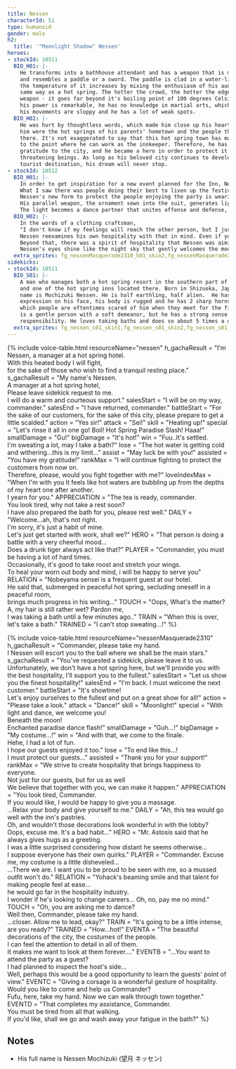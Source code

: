 ```yaml
---
title: Nessen
characterId: 51
type: humanoid
gender: male
h2:
  title: '"Moonlight Shadow" Nessen'
heroes:
- stockId: 10511
  BIO_H01: |-
    He transforms into a bathhouse attendant and has a weapon that is made of fir
    and resembles a paddle or a sword. The paddle is clad in a water-like energy and
    the temperature of it increases by mixing the enthusiasm of his audience in the
    same way as a hot spring. The hotter the crowd, the hotter the edge of his
    weapon - it goes far beyond it's boiling point of 100 degrees Celsius. Although
    his power is remarkable, he has no knowledge in martial arts, which means that
    his movements are sloppy and he has a lot of weak spots.
  BIO_H02: |-
    He was hurt by thoughtless words, which made him close up his heart. What healed
    him were the hot springs of his parents' hometown and the people that lived
    there. It's not exaggerated to say that this hot spring town has made him grow
    to the point where he can work as the innkeeper. Therefore, he has more than
    gratitude to the city, and he became a hero in order to protect it from peace-
    threatening beings. As long as his beloved city continues to develop as a
    tourist destination, his dream will never stop.
- stockId: 10512
  BIO_H01: |-
    In order to get inspiration for a new event planned for the Inn, Nessen visited the traditional festival.
    What I saw there was people doing their best to liven up the festival for their own enjoyment.
    Nessen's new form to protect the people enjoying the party is wearing a hero suit reminiscent of the night sky.
    His parallel weapon, the ornament sewn into the suit, generates light that changes shape at will.
    The light becomes a dance partner that unites offense and defense, dancing on the battlefield with Nessen.
  BIO_H02: |-
    In the words of a clothing craftsman,
    "I don't know if my feelings will reach the other person, but I just put everything I have into it and give it a shape,"
    Nessen reexamines his own hospitality with that in mind. Even if you don't know for sure how your actions will be taken by others, you just continue to provide as best you can.
    Beyond that, there was a spirit of hospitality that Nessen was aiming for.
    Nessen's eyes shine like the night sky that gently welcomes the moon, as he looks ahead to the path he is aiming for with determination.
  extra_sprites: fg_nessenMasquerade2310_h01_skin2,fg_nessenMasquerade2310_h01_skin3,fg_nessenMasquerade2310_h02_skin2
sidekicks:
- stockId: 10511
  BIO_S01: |-
    A man who manages both a hot spring resort in the southern part of Orient City
    and one of the hot spring inns located there. Born in Shizuoka, Japan, his full
    name is Mochizuki Nessen. He is half earthling, half alien.  He has a stern
    expression on his face, his body is rugged and he has 2 sharp horns, due to
    which people are oftentimes scared of him when they meet for the first time. He
    is a gentle person with a soft demeanor, but he has a strong sense of
    responsibility. He loves taking baths and does so about 5 times a day.
  extra_sprites: fg_nessen_s01_skin1,fg_nessen_s01_skin2,fg_nessen_s01_skin3,fg_nessen_s01_skin4
---
```


{% include voice-table.html resourceName="nessen"
h_gachaResult = "I'm Nessen, a manager at a hot spring hotel.<br>With this heated body I will fight,<br>for the sake of those who wish to find a tranquil resting place."
s_gachaResult = "My name's Nessen.<br>A manager at a hot spring hotel,<br>Please leave sidekick request to me.<br>I will do a warm and courteous support."
salesStart = "I will be on my way, commander."
salesEnd = "I have returned, commander."
battleStart = "For the sake of our customers, for the sake of this city, please prepare to get a little scalded."
action = "Yes sir!"
attack = "Sei!"
skill = "Heating up!"
special = "Let's rinse it all in one go! Boil! Hot Spring Paradise Slash! Haaa!"
smallDamage = "Gu!"
bigDamage = "It's hot!"
win = "Fuu..It's settled.<br>I'm sweating a lot, may I take a bath?"
lose = "The hot water is getting cold and withering…this is my limit…"
assist = "May luck be with you!"
assisted = "You have my gratitude!"
rankMax = "I will continue fighting to protect the customers from now on.<br>Therefore, please, would you fight together with me?"
loveIndexMax = "When I'm with you It feels like hot waters are bubbling up from the depths of my heart one after another.<br>I yearn for you."
APPRECIATION = "The tea is ready, commander.<br>You look tired, why not take a rest soon?<br>I have also prepared the bath for you, please rest well."
DAILY = "Welcome…ah, that's not right.<br>I'm sorry, it's just a habit of mine.<br>Let's just get started with work, shall we?"
HERO = "That person is doing a battle with a very cheerful mood…<br>Does a drunk tiger always act like that?"
PLAYER = "Commander, you must be having a lot of hard times.<br>Occasionally, it's good to take roost and stretch your wings.<br>To heal your worn out body and mind, i will be happy to serve you"
RELATION = "Nobeyama sensei is a frequent guest at our hotel.<br>He said that, submerged in peaceful hot spring, secluding oneself in a peaceful room,<br>brings much progress in his writing…"
TOUCH = "Oops, What's the matter?<br>A, my hair is still rather wet? Pardon me,<br>I was taking a bath until a few minutes ago.."
TRAIN = "When this is over, let's take a bath."
TRAINED = "I can't stop sweating…!"
%}

{% include voice-table.html resourceName="nessenMasquerade2310"
h_gachaResult = "Commander, please take my hand.<br>I Nessen will escort you to the ball where we shall be the main stars."
s_gachaResult = "You've requested a sidekick, please leave it to us.<br>Unfortunately, we don't have a hot spring here, but we'll provide you with the best hospitality, I'll support you to the fullest."
salesStart = "Let us show you the finest hospitality!"
salesEnd = "I'm back. I must welcome the next customer."
battleStart = "It's showtime!<br>Let's enjoy ourselves to the fullest and put on a great show for all!"
action = "Please take a look."
attack = "Dance!"
skill = "Moonlight!"
special = "With light and dance, we welcome you!<br>Beneath the moon!<br>Enchanted paradise dance flash!"
smallDamage = "Guh...!"
bigDamage = "My costume...!"
win = "And with that, we come to the finale.<br>Hehe, I had a lot of fun.<br>I hope our guests enjoyed it too."
lose = "To end like this...!<br>I must protect our guests..."
assisted = "Thank you for your support!"
rankMax = "We strive to create hospitality that brings happiness to everyone.<br>Not just for our guests, but for us as well<br>We believe that together with you, we can make it happen."
APPRECIATION = "You look tired, Commander.<br>If you would like, I would be happy to give you a massage.<br>...Relax your body and give yourself to me."
DAILY = "Ah, this tea would go well with the inn's pastries.<br>Oh, and wouldn't those decorations look wonderful in with the lobby?<br>Oops, excuse me. It's a bad habit..."
HERO = "Mr. Astosis said that he always gives hugs as a greeting.<br>I was a little surprised considering how distant he seems otherwise...<br>I suppose everyone has their own quirks."
PLAYER = "Commander. Excuse me, my costume is a little disheveled...<br>...There we are. I want you to be proud to be seen with me, so a mussed outfit won't do."
RELATION = "Yohack's beaming smile and that talent for making people feel at ease... <br>he would go far in the hospitality industry.<br> I wonder if he's looking to change careers...
Oh, no, pay me no mind."
TOUCH = "Oh, you are asking me to dance?<br>Well then, Commander, please take my hand.<br>...closer. Allow me to lead, okay?"
TRAIN = "It's going to be a little intense, are you ready?"
TRAINED = "How...hot!"
EVENTA = "The beautiful decorations of the city, the costumes of the people.<br>I can feel the attention to detail in all of them.<br>It makes me want to look at them forever...."
EVENTB = "...You want to attend the party as a guest?<br>I had planned to inspect the host's side...<br>Well, perhaps this would be a good opportunity to learn the guests' point of view."
EVENTC = "Giving a corsage is a wonderful gesture of hospitality.<br>Would you like to come and help us Commander?<br>Fufu, here, take my hand. Now we can walk through town together."
EVENTD = "That completes my assistance, Commander.<br>You must be tired from all that walking.<br>If you'd like, shall we go and wash away your fatigue in the bath?"
%}

## Notes

- His full name is Nessen Mochizuki (望月 ネッセン)
